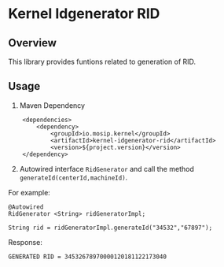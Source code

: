# Kernel Idgenerator RID

## Overview
This library provides funtions related to generation of RID.

## Usage

1. Maven Dependency

```
	<dependencies>
		<dependency>
			<groupId>io.mosip.kernel</groupId>
			<artifactId>kernel-idgenerator-rid</artifactId>
			<version>${project.version}</version>
	</dependency>

```
   
2. Autowired interface `RidGenerator` and call the method `generateId(centerId,machineId)`.

For example:

```
@Autowired
RidGenerator <String> ridGeneratorImpl;

String rid = ridGeneratorImpl.generateId("34532","67897");
```

Response:

```
GENERATED RID = 34532678970000120181122173040
``` 




